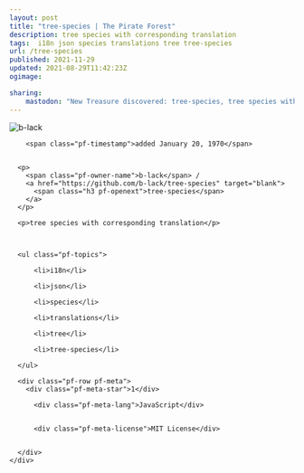 ```yaml
---
layout: post
title: "tree-species | The Pirate Forest"
description: tree species with corresponding translation
tags:  i18n json species translations tree tree-species
url: /tree-species
published: 2021-11-29
updated: 2021-08-29T11:42:23Z
ogimage: 

sharing:
    mastodon: "New Treasure discovered: tree-species, tree species with corresponding translation"
---
```


<div class="pf-night-sky-spacer">
    <div id="pf-night-sky" data-stars="1" data-owner="b-lack" data-repo="tree-species"></div>
    <div class="">
        <dialog>
            Inhalt des Dialogs
        </dialog>
    </div>
</div>

<div class="pf-ship-list">
    <div class="pf-row pf-pirate pf-small-column" data-pirate-id="L-IWK50VedW9esj-P7AZM">
    <div>
      <!--<a href="https://github.com/b-lack" target="blank">-->
        <div class="pf-pirate-avatar">
          <div class="pf-cross pf-clickable"  onclick="collect('L-IWK50VedW9esj-P7AZM'); return false;"></div>
          <img src="https://avatars.githubusercontent.com/u/11278402?v=4" title="b-lack" alt="b-lack"/>
      </div>
      <!--</a>
      <div class="pf-pirate-actions">
        <a class="pf-treasure-add"  title="save in my treasure chest" onclick="collect('L-IWK50VedW9esj-P7AZM'); return false;" href="#">
          <img src="./assets/coin.svg" alt="treasure"/>
        </a>
        <a class="pf-treasure-remove" onclick="throwAway('L-IWK50VedW9esj-P7AZM'); return false;">remove</a>
      </div>-->
    </div>
    <div class="pf-ship">
      
        <span class="pf-timestamp">added January 20, 1970</span>
      
      
      <p>
        <span class="pf-owner-name">b-lack</span> / 
        <a href="https://github.com/b-lack/tree-species" target="blank">
          <span class="h3 pf-openext">tree-species</span>
        </a>
      </p>

      <p>tree species with corresponding translation</p>

      

      <ul class="pf-topics">
        
          <li>i18n</li>
        
          <li>json</li>
        
          <li>species</li>
        
          <li>translations</li>
        
          <li>tree</li>
        
          <li>tree-species</li>
        
      </ul>

      <div class="pf-row pf-meta">
        <div class="pf-meta-star">1</div>
        
          <div class="pf-meta-lang">JavaScript</div>
        
        
          <div class="pf-meta-license">MIT License</div>
        
        
      </div>
    </div>
  </div>
</div>